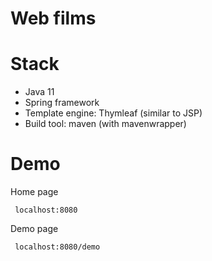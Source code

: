 # Web films

# Stack
- Java 11
- Spring framework
- Template engine: Thymleaf (similar to JSP)
- Build tool: maven (with mavenwrapper)

# Demo
Home page
```
 localhost:8080
```

Demo page
```
 localhost:8080/demo
```
